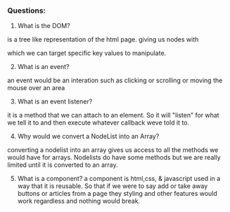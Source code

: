 ### Questions:
1. What is the DOM?

is a tree like representation of the html page. giving us nodes with 

which we can target specific key values to manipulate. 

2. What is an event?

an event would be an interation such as clicking or scrolling or moving the mouse over an area

3. What is an event listener?

it is a method that we can attach to an element. So it will "listen" for what we tell it to and then execute whatever callback weve told it to.

4. Why would we convert a NodeList into an Array?

converting a nodelist into an array gives us access to all the methods we would have for arrays. Nodelists do have some methods but we are really limited until it is converted to an array. 


5. What is a component? 
a component is html,css, & javascript used in a way that it is reusable. So that if we were to say add or take away buttons or articles from a page they styling and other features would work regardless and nothing would break. 
